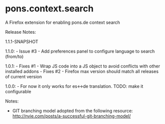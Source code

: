 pons.context.search
===================

A Firefox extension for enabling pons.de context search

Release Notes:

1.1.1-SNAPSHOT

1.1.0:
	- Issue #3 - Add preferences panel to configure language to search (from/to)

1.0.1:
	- Fixes #1 - Wrap JS code into a JS object to avoid conflicts with other installed addons
	- Fixes #2 - Firefox max version should match all releases of current version

1.0.0:
	- For now it only works for es<->de translation. TODO: make it configurable

Notes:

- GIT branching model adopted from the following resource:
http://nvie.com/posts/a-successful-git-branching-model/
